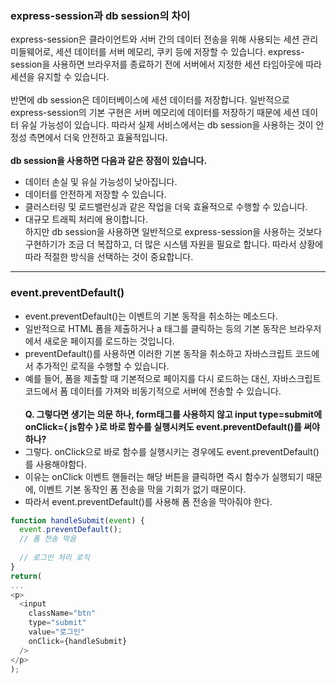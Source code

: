 ### express-session과 db session의 차이
express-session은 클라이언트와 서버 간의 데이터 전송을 위해 사용되는 세션 관리 미들웨어로, 세션 데이터를 서버 메모리, 쿠키 등에 저장할 수 있습니다. express-session을 사용하면 브라우저를 종료하기 전에 서버에서 지정한 세션 타임아웃에 따라 세션을 유지할 수 있습니다.
<br><br>
반면에 db session은 데이터베이스에 세션 데이터를 저장합니다. 일반적으로 express-session의 기본 구현은 서버 메모리에 데이터를 저장하기 때문에 세션 데이터 유실 가능성이 있습니다. 따라서 실제 서비스에서는 db session을 사용하는 것이 안정성 측면에서 더욱 안전하고 효율적입니다.
<br><br>
**db session을 사용하면 다음과 같은 장점이 있습니다.**
- 데이터 손실 및 유실 가능성이 낮아집니다.
- 데이터를 안전하게 저장할 수 있습니다.
- 클러스터링 및 로드밸런싱과 같은 작업을 더욱 효율적으로 수행할 수 있습니다.
- 대규모 트래픽 처리에 용이합니다.   
하지만 db session을 사용하면 일반적으로 express-session을 사용하는 것보다 구현하기가 조금 더 복잡하고, 더 많은 시스템 자원을 필요로 합니다.
따라서 상황에 따라 적절한 방식을 선택하는 것이 중요합니다.

---
### event.preventDefault()
- event.preventDefault()는 이벤트의 기본 동작을 취소하는 메소드다.
- 일반적으로 HTML 폼을 제출하거나 a 태그를 클릭하는 등의 기본 동작은 브라우저에서 새로운 페이지를 로드하는 것입니다.
- preventDefault()를 사용하면 이러한 기본 동작을 취소하고 자바스크립트 코드에서 추가적인 로직을 수행할 수 있습니다. 
- 예를 들어, 폼을 제출할 때 기본적으로 페이지를 다시 로드하는 대신, 자바스크립트 코드에서 폼 데이터를 가져와 비동기적으로 서버에 전송할 수 있습니다.
<br><br>
**Q. 그렇다면 생기는 의문 하나, form태그를 사용하지 않고 input type=submit에 onClick={ js함수 }로 바로 함수를 실행시켜도 event.preventDefault()를 써야하나?**
- 그렇다. onClick으로 바로 함수를 실행시키는 경우에도 event.preventDefault()를 사용해야함다.
- 이유는 onClick 이벤트 핸들러는 해당 버튼을 클릭하면 즉시 함수가 실행되기 때문에, 이벤트 기본 동작인 폼 전송을 막을 기회가 없기 때문이다.
- 따라서 event.preventDefault()를 사용해 폼 전송을 막아줘야 한다.

```javascript
function handleSubmit(event) {
  event.preventDefault();
  // 폼 전송 막음
  
  // 로그인 처리 로직
}
return(
...
<p>
  <input
    className="btn"
    type="submit"
    value="로그인"
    onClick={handleSubmit}
  />
</p>
);
```
